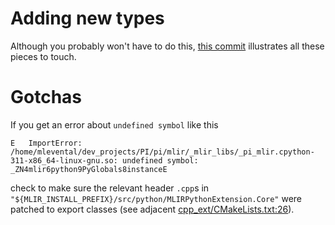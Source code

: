 # Adding new types

Although you probably won't have to do
this, [this commit](https://github.com/nod-ai/PI/pull/20/commits/d6a994186d9cbcfea5b402121b4ab152025b1363)
illustrates all these pieces to touch.

# Gotchas

If you get an error about `undefined symbol` like this

```
E   ImportError: /home/mlevental/dev_projects/PI/pi/mlir/_mlir_libs/_pi_mlir.cpython-311-x86_64-linux-gnu.so: undefined symbol: _ZN4mlir6python9PyGlobals8instanceE
```

check to make sure the relevant header `.cpp`s in `"${MLIR_INSTALL_PREFIX}/src/python/MLIRPythonExtension.Core"` were
patched to export classes (see adjacent [cpp_ext/CMakeLists.txt:26](CMakeLists.txt)).
